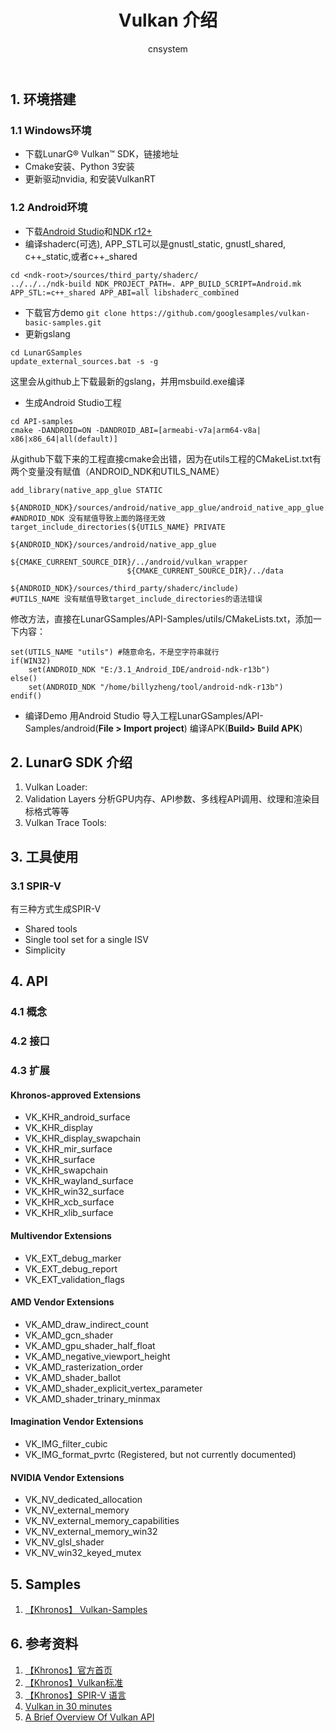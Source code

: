 ﻿---
title: Vulkan 介绍
author: cnsystem
layout: post
permalink: /vulkan-introduction.html
categories:
  - Vulkan
tags:
  - 图形学
  - Vulkan
---


## 1. 环境搭建

### 1.1 Windows环境
- 下载LunarG® Vulkan™ SDK，链接地址
- Cmake安装、Python 3安装
- 更新驱动nvidia, 和安装VulkanRT

### 1.2 Android环境
- 下载[Android Studio][1]和[NDK r12+][2]
- 编译shaderc(可选), APP_STL可以是gnustl_static, gnustl_shared, c++_static,或者c++_shared
```
cd <ndk-root>/sources/third_party/shaderc/
../../../ndk-build NDK_PROJECT_PATH=. APP_BUILD_SCRIPT=Android.mk APP_STL:=c++_shared APP_ABI=all libshaderc_combined
```
- 下载官方demo
``` git clone https://github.com/googlesamples/vulkan-basic-samples.git ```
- 更新gslang
``` 
cd LunarGSamples
update_external_sources.bat -s -g
```
这里会从github上下载最新的gslang，并用msbuild.exe编译
- 生成Android Studio工程
```ls 
cd API-samples
cmake -DANDROID=ON -DANDROID_ABI=[armeabi-v7a|arm64-v8a| x86|x86_64|all(default)]
```
从github下载下来的工程直接cmake会出错，因为在utils工程的CMakeList.txt有两个变量没有赋值（ANDROID_NDK和UTILS_NAME）
```
add_library(native_app_glue STATIC
    ${ANDROID_NDK}/sources/android/native_app_glue/android_native_app_glue.c)
#ANDROID_NDK 没有赋值导致上面的路径无效
target_include_directories(${UTILS_NAME} PRIVATE
                          ${ANDROID_NDK}/sources/android/native_app_glue
                          ${CMAKE_CURRENT_SOURCE_DIR}/../android/vulkan_wrapper
                          ${CMAKE_CURRENT_SOURCE_DIR}/../data
                          ${ANDROID_NDK}/sources/third_party/shaderc/include)
#UTILS_NAME 没有赋值导致target_include_directories的语法错误
```
修改方法，直接在LunarGSamples/API-Samples/utils/CMakeLists.txt，添加一下内容：
```
set(UTILS_NAME "utils") #随意命名，不是空字符串就行
if(WIN32)
    set(ANDROID_NDK "E:/3.1_Android_IDE/android-ndk-r13b")
else()
    set(ANDROID_NDK "/home/billyzheng/tool/android-ndk-r13b")
endif()
```

- 编译Demo
用Android Studio 导入工程LunarGSamples/API-Samples/android(**File > Import project**)
编译APK(**Build> Build APK**)

## 2. LunarG SDK 介绍

1. Vulkan Loader:
2. Validation Layers
分析GPU内存、API参数、多线程API调用、纹理和渲染目标格式等等
3. Vulkan Trace Tools:


## 3. 工具使用

### 3.1 SPIR-V
有三种方式生成SPIR-V

- Shared tools
- Single tool set for a single ISV
- Simplicity

## 4. API

### 4.1 概念

### 4.2 接口

### 4.3 扩展
#### Khronos-approved Extensions
- VK_KHR_android_surface
- VK_KHR_display
- VK_KHR_display_swapchain
- VK_KHR_mir_surface
- VK_KHR_surface
- VK_KHR_swapchain
- VK_KHR_wayland_surface
- VK_KHR_win32_surface
- VK_KHR_xcb_surface
- VK_KHR_xlib_surface
#### Multivendor Extensions
- VK_EXT_debug_marker
- VK_EXT_debug_report
- VK_EXT_validation_flags
#### AMD Vendor Extensions
- VK_AMD_draw_indirect_count
- VK_AMD_gcn_shader
- VK_AMD_gpu_shader_half_float
- VK_AMD_negative_viewport_height
- VK_AMD_rasterization_order
- VK_AMD_shader_ballot
- VK_AMD_shader_explicit_vertex_parameter
- VK_AMD_shader_trinary_minmax
#### Imagination Vendor Extensions
- VK_IMG_filter_cubic
- VK_IMG_format_pvrtc (Registered, but not currently documented)
#### NVIDIA Vendor Extensions
- VK_NV_dedicated_allocation
- VK_NV_external_memory
- VK_NV_external_memory_capabilities
- VK_NV_external_memory_win32
- VK_NV_glsl_shader
- VK_NV_win32_keyed_mutex


## 5. Samples
1. [【Khronos】 Vulkan-Samples](https://github.com/KhronosGroup/Vulkan-Samples)


## 6. 参考资料
1. [【Khronos】官方首页](https://www.khronos.org/registry/vulkan/)
2. [【Khronos】Vulkan标准](https://www.khronos.org/registry/vulkan/specs/1.0-extensions/xhtml/vkspec.html)
3. [【Khronos】SPIR-V 语言](https://www.khronos.org/registry/spir-v/)
4. [Vulkan in 30 minutes](http://renderdoc.org/vulkan-in-30-minutes.html)
5. [A Brief Overview Of Vulkan API](https://www.toptal.com/api-developers/a-brief-overview-of-vulkan-api)


[1]: https://developer.android.com/studio/index.html
[2]: https://github.com/android-ndk/ndk/wiki
